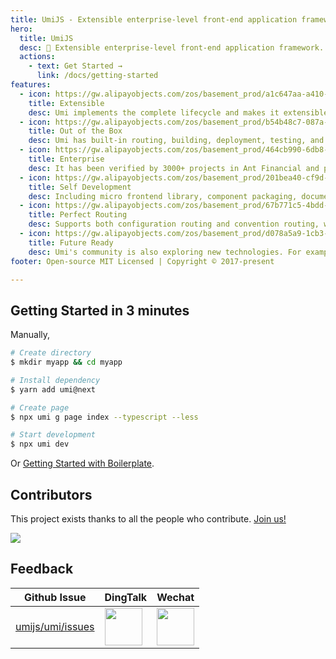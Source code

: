 ```yaml
---
title: UmiJS - Extensible enterprise-level front-end application framework.
hero:
  title: UmiJS
  desc: 🍙 Extensible enterprise-level front-end application framework.
  actions:
    - text: Get Started →
      link: /docs/getting-started
features:
  - icon: https://gw.alipayobjects.com/zos/basement_prod/a1c647aa-a410-4024-8414-c9837709cb43/k7787itw_w126_h114.png
    title: Extensible
    desc: Umi implements the complete lifecycle and makes it extensible, and Umi's internal functions are all plugins. Umi also support plugins and presets.
  - icon: https://gw.alipayobjects.com/zos/basement_prod/b54b48c7-087a-4984-b150-bcecb40920de/k7787z07_w114_h120.png
    title: Out of the Box
    desc: Umi has built-in routing, building, deployment, testing, and so on. It only requires one dependency to get started. Umi also provides an integrated preset for React with rich functionaries.
  - icon: https://gw.alipayobjects.com/zos/basement_prod/464cb990-6db8-4611-89af-7766e208b365/k77899wk_w108_h132.png
    title: Enterprise
    desc: It has been verified by 3000+ projects in Ant Financial and projects of Alibaba, Youku, Netease, 飞猪, KouBei and other companies.
  - icon: https://gw.alipayobjects.com/zos/basement_prod/201bea40-cf9d-4be2-a1d8-55bec136faf2/k7788a8s_w102_h120.png
    title: Self Development
    desc: Including micro frontend library, component packaging, documentation tools, request library, hooks library, data flow, etc.
  - icon: https://gw.alipayobjects.com/zos/basement_prod/67b771c5-4bdd-4384-80a4-978b85f91282/k7788ov2_w126_h126.png
    title: Perfect Routing
    desc: Supports both configuration routing and convention routing, while with functional completeness, such as dynamic routing, nested routing, permission routing, and so on.
  - icon: https://gw.alipayobjects.com/zos/basement_prod/d078a5a9-1cb3-4352-9f05-505c2e98bc95/k7788v4b_w102_h126.png
    title: Future Ready
    desc: Umi's community is also exploring new technologies. For example, modern mode, webpack @ 5, automated external, bundler less, etc.
footer: Open-source MIT Licensed | Copyright © 2017-present

---
```


## Getting Started in 3 minutes

Manually,

```bash
# Create directory
$ mkdir myapp && cd myapp

# Install dependency
$ yarn add umi@next

# Create page
$ npx umi g page index --typescript --less

# Start development
$ npx umi dev
```

Or [Getting Started with Boilerplate](/docs/getting-started).

## Contributors

This project exists thanks to all the people who contribute. [Join us!](./docs/contributing)

<a href="https://github.com/umijs/umi/graphs/contributors"><img src="https://opencollective.com/umi/contributors.svg?width=960&button=false" /></a>

## Feedback

| Github Issue | DingTalk | Wechat |
| --- | --- | --- |
| [umijs/umi/issues](https://github.com/umijs/umi/issues) | <img src="https://img.alicdn.com/tfs/TB1KxCae9f2gK0jSZFPXXXsopXa-1125-1485.jpg" width="60" /> | <img src="https://img.alicdn.com/tfs/TB1pd1ce8r0gK0jSZFnXXbRRXXa-430-430.jpg" width="60" /> |
